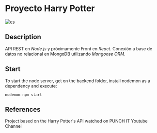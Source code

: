 # Proyecto Harry Potter
[![es](https://img.shields.io/badge/lang-es-yellow.svg)](https://github.com/ezebinker/harrypotter/blob/master/README.md)

## Description 

API REST en *Node.js* y próximamente Front en *React*. 
Conexión a base de datos no relacional en MongoDB utilizando *Mongoose ORM*.

## Start 

To start the node server, get on the backend folder, install nodemon as a dependency and execute: 

`nodemon npm start `

## References

Project based on the Harry Potter's API watched on PUNCH IT Youtube Channel
